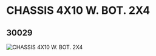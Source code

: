 # CHASSIS 4X10 W. BOT. 2X4
## 30029
![CHASSIS 4X10 W. BOT. 2X4](https://lc-www-live-s.legocdn.com/media/bricks/5/2/4112043.jpg)
